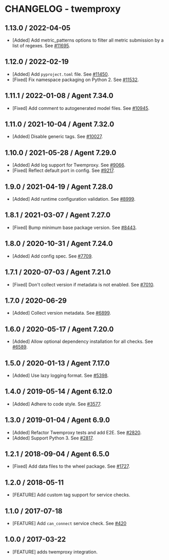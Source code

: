 # CHANGELOG - twemproxy

## 1.13.0 / 2022-04-05

* [Added] Add metric_patterns options to filter all metric submission by a list of regexes. See [#11695](https://github.com/DataDog/integrations-core/pull/11695).

## 1.12.0 / 2022-02-19

* [Added] Add `pyproject.toml` file. See [#11450](https://github.com/DataDog/integrations-core/pull/11450).
* [Fixed] Fix namespace packaging on Python 2. See [#11532](https://github.com/DataDog/integrations-core/pull/11532).

## 1.11.1 / 2022-01-08 / Agent 7.34.0

* [Fixed] Add comment to autogenerated model files. See [#10945](https://github.com/DataDog/integrations-core/pull/10945).

## 1.11.0 / 2021-10-04 / Agent 7.32.0

* [Added] Disable generic tags. See [#10027](https://github.com/DataDog/integrations-core/pull/10027).

## 1.10.0 / 2021-05-28 / Agent 7.29.0

* [Added] Add log support for Twemproxy. See [#9066](https://github.com/DataDog/integrations-core/pull/9066).
* [Fixed] Reflect default port in config. See [#9217](https://github.com/DataDog/integrations-core/pull/9217).

## 1.9.0 / 2021-04-19 / Agent 7.28.0

* [Added] Add runtime configuration validation. See [#8999](https://github.com/DataDog/integrations-core/pull/8999).

## 1.8.1 / 2021-03-07 / Agent 7.27.0

* [Fixed] Bump minimum base package version. See [#8443](https://github.com/DataDog/integrations-core/pull/8443).

## 1.8.0 / 2020-10-31 / Agent 7.24.0

* [Added] Add config spec. See [#7709](https://github.com/DataDog/integrations-core/pull/7709).

## 1.7.1 / 2020-07-03 / Agent 7.21.0

* [Fixed] Don't collect version if metadata is not enabled. See [#7010](https://github.com/DataDog/integrations-core/pull/7010).

## 1.7.0 / 2020-06-29

* [Added] Collect version metadata. See [#6899](https://github.com/DataDog/integrations-core/pull/6899).

## 1.6.0 / 2020-05-17 / Agent 7.20.0

* [Added] Allow optional dependency installation for all checks. See [#6589](https://github.com/DataDog/integrations-core/pull/6589).

## 1.5.0 / 2020-01-13 / Agent 7.17.0

* [Added] Use lazy logging format. See [#5398](https://github.com/DataDog/integrations-core/pull/5398).

## 1.4.0 / 2019-05-14 / Agent 6.12.0

* [Added] Adhere to code style. See [#3577](https://github.com/DataDog/integrations-core/pull/3577).

## 1.3.0 / 2019-01-04 / Agent 6.9.0

* [Added] Refactor Twemproxy tests and add E2E. See [#2820][1].
* [Added] Support Python 3. See [#2817][2].

## 1.2.1 / 2018-09-04 / Agent 6.5.0

* [Fixed] Add data files to the wheel package. See [#1727][3].

## 1.2.0 / 2018-05-11

* [FEATURE] Add custom tag support for service checks.

## 1.1.0 / 2017-07-18

* [FEATURE] Add `can_connect` service check. See [#420][4]

## 1.0.0 / 2017-03-22

* [FEATURE] adds twemproxy integration.

<!--- The following link definition list is generated by PimpMyChangelog --->
[1]: https://github.com/DataDog/integrations-core/pull/2820
[2]: https://github.com/DataDog/integrations-core/pull/2817
[3]: https://github.com/DataDog/integrations-core/pull/1727
[4]: https://github.com/DataDog/integrations-core/issues/420
